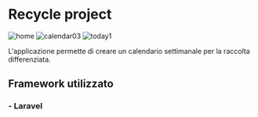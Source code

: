 # Recycle project

<img src="https://i.ibb.co/6rcfR9v/home.jpg" alt="home" >
<img src="https://i.ibb.co/GkxS30k/calendar03.jpg" alt="calendar03">
<img src="https://i.ibb.co/tJsJJhB/today1.jpg" alt="today1" >

L'applicazione permette di creare un calendario settimanale per la raccolta differenziata.
## Framework utilizzato
### - Laravel